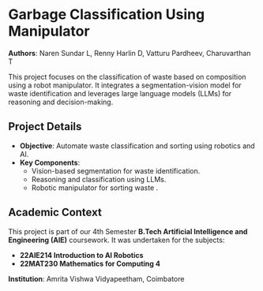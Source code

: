 # Garbage Classification Using Manipulator

**Authors**: Naren Sundar L, Renny Harlin D, Vatturu Pardheev, Charuvarthan T

This project focuses on the classification of waste based on composition using a robot manipulator. It integrates a segmentation-vision model for waste identification and leverages large language models (LLMs) for reasoning and decision-making.

## Project Details

- **Objective**: Automate waste classification and sorting using robotics and AI.
- **Key Components**:
  - Vision-based segmentation for waste identification.
  - Reasoning and classification using LLMs.
  - Robotic manipulator for sorting waste .

## Academic Context

This project is part of our 4th Semester **B.Tech Artificial Intelligence and Engineering (AIE)** coursework. It was undertaken for the subjects:

- **22AIE214 Introduction to AI Robotics**
- **22MAT230 Mathematics for Computing 4**

**Institution**: Amrita Vishwa Vidyapeetham, Coimbatore
